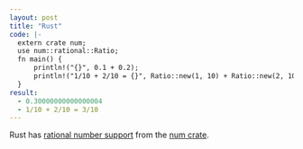 ```yaml
---
layout: post
title: "Rust"
code: |-
  extern crate num;
  use num::rational::Ratio;
  fn main() {
      println!("{}", 0.1 + 0.2);
      println!("1/10 + 2/10 = {}", Ratio::new(1, 10) + Ratio::new(2, 10));
  }
result:
  - 0.30000000000000004
  - 1/10 + 2/10 = 3/10
---
```

Rust has [rational number support](https://rust-num.github.io/num/num_rational/struct.Ratio.html) from the [num crate](https://crates.io/crates/num).
